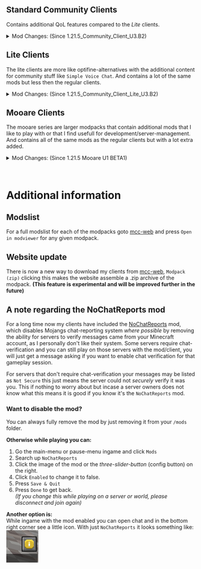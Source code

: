 <p hidden meta>
Title: 1.21.7 Client Release
Author: @TheAxolot77
AuthorTitle: Author/Owner
Banner: banner.png
Favicon: favicon.png
CardBackground: banner.png
Tags: news,changelog,minecraft,mc,axo,client,community,mooare
CreationDate: 2025-07-23
UpdatedDate: 2025-07-23
</p>

## Standard Community Clients
Contains additional QoL features compared to the *Lite* clients.

<details>
    <summary>Mod Changes: (Since 1.21.5_Community_Client_U3.B2)</summary>

    <span style="color:red;font-weight:bold;">Missing Mods:</span>
        - `fabric-skyboxes`
        - `fabric-skyboxes-interop`
        - `show-me-your-skin`
        - `mixin-trace`
        - `continuity`
        - `modernfix`
        - `enhanced-block-entites`
        - `eating-animation`

    <span style="color:orange;font-weight:bold;">Skipped:</span>
        - `ArmorChroma` Not updated.

    <span style="color:green;font-weight:bold;">Added from previous backlog:</span>
        - `animatica`
        - `polytone`
</details>


## Lite Clients
The lite clients are more like optifine-alternatives with the additional content for community stuff like `Simple Voice Chat`.
And contains a lot of the same mods but less then the regular clients.

<details>
    <summary>Mod Changes: (Since 1.21.5_Community_Client_Lite_U3.B2)</summary>

    <span style="color:red;font-weight:bold;">Missing Mods: (Backlog)</span>
        - `fabric-skyboxes`
        - `fabric-skyboxes-interop`
        - `show-me-your-skin`
        - `mixin-trace`
        - `continuity`
        - `modernfix`
        - `enhanced-block-entites`

    <span style="color:green;font-weight:bold;">Added from previous backlog:</span>
        - `animatica`
        - `polytone`
</details>


## Mooare Clients
The mooare series are larger modpacks that contain additional mods that I like to play with or that I find usefull for development/server-management.
And contains all of the same mods as the regular clients but with a lot extra added.

<details>
    <summary>Mod Changes: (Since 1.21.5 Mooare U1 BETA1)</summary>

    <span style="color:red;font-weight:bold;">Missing Mods:</span>
        - `fabric-skyboxes`
        - `fabric-skyboxes-interop`
        - `show-me-your-skin`
        - `mixin-trace`
        - `continuity`
        - `modernfix`
        - `enhanced-block-entites`
        - `eating-animation`
        - `serverpack-unlocker`
        - `isometric-renders`
        - `nether-coords`
        - `xaeros-zoomout`

    <span style="color:green;font-weight:bold;">New Mods:</span>
        - `advanced-armor-bar`

    <span style="color:green;font-weight:bold;">Added from previous backlog:</span>
        - `animatica`
        - `polytone`

    <span style="color:orange;font-weight:bold;">Skipped:</span>
        - `ArmorChroma` Not updated.
        - `EnhancedTooltips` Not updated :(
        - `PetOwner` Not updated.
        - `BetterCommandBlockUI` Needs re-evaluation.
</details>
<br><br>

# Additional information

## Modslist
For a full modslist for each of the modpacks goto [mcc-web](https://sbamboo.github.io/mcc-web) and press `Open in modviewer` for any given modpack.


## Website update
There is now a new way to download my clients from [mcc-web](https://sbamboo.github.io/mcc-web), `Modpack (zip)` clicking this makes the website assemble a .zip archive of the modpack. **(This feature is experimental and will be improved further in the future)**

## A note regarding the NoChatReports mod
For a long time now my clients have included the [NoChatReports](https://modrinth.com/mod/no-chat-reports) mod, which disables Mojangs chat-reporting system *where possible* by removing the ability for servers to verify messages came from your Minecraft account, as I personally don't like their system. Some servers require chat-verification and you can still play on those servers with the mod/client, you will just get a message asking if you want to enable chat verification for that gameplay session.

For servers that don't require chat-verification your messages may be listed as `Not Secure` this just means the server could not *securely* verify it was you. This if nothing to worry about but incase a server owners does not know what this means it is good if you know it's the `NoChatReports` mod. 

### Want to disable the mod?
You can always fully remove the mod by just removing it from your `/mods` folder.

**Otherwise while playing you can:**
1. Go the main-menu or pause-menu ingame and click `Mods`
2. Search up `NoChatReports`
3. Click the image of the mod or the *three-slider-button* (config button) on the right.
4. Click `Enabled` to change it to false.
5. Press `Save & Quit`
6. Press `Done` to get back.<br>
*(If you change this while playing on a server or world, please disconnect and join again)*

**Another option is:**<br>
While ingame with the mod enabled you can open chat and in the bottom right corner see a little icon.
With just `NoChatReports` it looks something like:<br>
<img src="https://raw.githubusercontent.com/sbamboo/axow.se/refs/heads/main/articles/-/mc/axo/client/c/1.21.7/nochatreports_button.png"/>